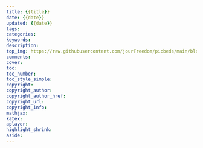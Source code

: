 ```yaml
---
title: {{title}}
date: {{date}}
updated: {{date}}
tags:
categories:
keywords:
description:
top_img: https://raw.githubusercontent.com/jourFreedom/picbeds/main/blog_imgs/8ea16b280878493e8b07cd4f33c4b465_9b9b8903ca754025ae8507dbb805525a_thumb.jpg
comments:
cover:
toc:
toc_number:
toc_style_simple:
copyright:
copyright_author:
copyright_author_href:
copyright_url:
copyright_info:
mathjax:
katex:
aplayer:
highlight_shrink:
aside:
---
```

<!-- title	【必需】文章標題
date	【必需】文章創建日期
updated	【可選】文章更新日期
tags	【可選】文章標籤
categories	【可選】文章分類
keywords	【可選】文章關鍵字
description	【可選】文章描述
top_img	【可選】文章頂部圖片
cover	【可選】文章縮略圖(如果沒有設置top_img,文章頁頂部將顯示縮略圖，可設為false/圖片地址/留空)
comments	【可選】顯示文章評論模塊(默認 true)
toc	【可選】顯示文章TOC(默認為設置中toc的enable配置)
toc_number	【可選】顯示toc_number(默認為設置中toc的number配置)
toc_style_simple	【可選】顯示 toc 簡潔模式
copyright	【可選】顯示文章版權模塊(默認為設置中post_copyright的enable配置)
copyright_author	【可選】文章版權模塊的文章作者
copyright_author_href	【可選】文章版權模塊的文章作者鏈接
copyright_url	【可選】文章版權模塊的文章連結鏈接
copyright_info	【可選】文章版權模塊的版權聲明文字
mathjax	【可選】顯示mathjax(當設置mathjax的per_page: false時，才需要配置，默認 false)
katex	【可選】顯示katex(當設置katex的per_page: false時，才需要配置，默認 false)
aplayer	【可選】在需要的頁面加載aplayer的js和css,請參考文章下面的音樂 配置
highlight_shrink	【可選】配置代碼框是否展開(true/false)(默認為設置中highlight_shrink的配置)
aside	【可選】顯示側邊欄 (默認 true) -->
